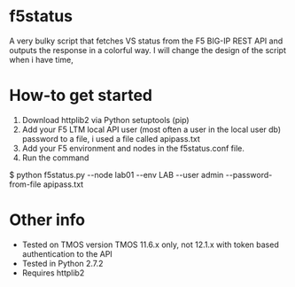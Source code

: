 # f5status
A very bulky script that fetches VS status from the F5 BIG-IP REST API and outputs the response in a colorful way. I will change the design of the script when i have time, 

# How-to get started
1. Download httplib2 via Python setuptools (pip)
2. Add your F5 LTM local API user (most often a user in the local user db) password to a file, i used a file called apipass.txt
3. Add your F5 environment and nodes in the f5status.conf file.
3. Run the command

$ python f5status.py --node lab01 --env LAB --user admin --password-from-file apipass.txt

# Other info
* Tested on TMOS version TMOS 11.6.x only, not 12.1.x with token based authentication to the API
* Tested in Python 2.7.2
* Requires httplib2

